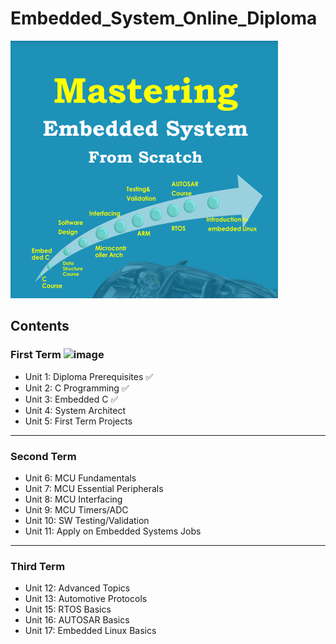 # Embedded_System_Online_Diploma

![image][def]

[def]: EmbeddedSystemDiploma.png

## Contents

### First Term   ![image]( https://img.shields.io/badge/In_Progress-green)

- Unit 1: Diploma Prerequisites :white_check_mark:
- Unit 2: C Programming :white_check_mark:
- Unit 3: Embedded C :white_check_mark:
- Unit 4: System Architect
- Unit 5: First Term Projects

---

### Second Term 

- Unit 6: MCU Fundamentals
- Unit 7: MCU Essential Peripherals
- Unit 8: MCU Interfacing
- Unit 9: MCU Timers/ADC
- Unit 10: SW Testing/Validation
- Unit 11: Apply on Embedded Systems Jobs

---

### Third Term 

- Unit 12: Advanced Topics
- Unit 13: Automotive Protocols
- Unit 15: RTOS Basics
- Unit 16: AUTOSAR Basics
- Unit 17: Embedded Linux Basics
